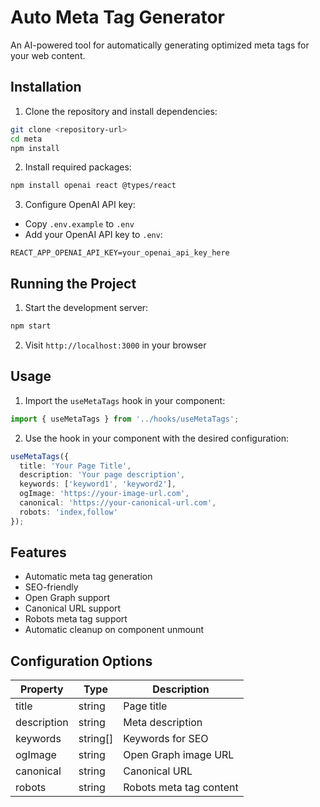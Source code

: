 # Auto Meta Tag Generator

An AI-powered tool for automatically generating optimized meta tags for your web content.

## Installation

1. Clone the repository and install dependencies:
```bash
git clone <repository-url>
cd meta
npm install
```

2. Install required packages:
```bash
npm install openai react @types/react
```

3. Configure OpenAI API key:
- Copy `.env.example` to `.env`
- Add your OpenAI API key to `.env`:
```
REACT_APP_OPENAI_API_KEY=your_openai_api_key_here
```

## Running the Project

1. Start the development server:
```bash
npm start
```

2. Visit `http://localhost:3000` in your browser

## Usage

1. Import the `useMetaTags` hook in your component:
```typescript
import { useMetaTags } from '../hooks/useMetaTags';
```

2. Use the hook in your component with the desired configuration:
```typescript
useMetaTags({
  title: 'Your Page Title',
  description: 'Your page description',
  keywords: ['keyword1', 'keyword2'],
  ogImage: 'https://your-image-url.com',
  canonical: 'https://your-canonical-url.com',
  robots: 'index,follow'
});
```

## Features

- Automatic meta tag generation
- SEO-friendly
- Open Graph support
- Canonical URL support
- Robots meta tag support
- Automatic cleanup on component unmount

## Configuration Options

| Property | Type | Description |
|----------|------|-------------|
| title | string | Page title |
| description | string | Meta description |
| keywords | string[] | Keywords for SEO |
| ogImage | string | Open Graph image URL |
| canonical | string | Canonical URL |
| robots | string | Robots meta tag content |
